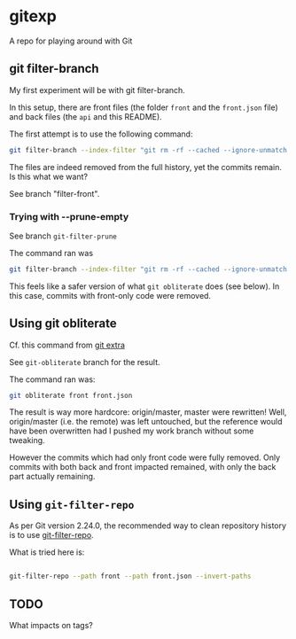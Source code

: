 # gitexp
A repo for playing around with Git


## git filter-branch
My first experiment will be with git filter-branch.

In this setup, there are front files (the folder `front` and the `front.json` file) and back files (the `api` and this
README).

The first attempt is to use the following command:

```sh
git filter-branch --index-filter "git rm -rf --cached --ignore-unmatch front front.json" HEAD
```

The files are indeed removed from the full history, yet the commits remain.
Is this what we want?

See branch "filter-front".

### Trying with --prune-empty

See branch `git-filter-prune`


The command ran was

```sh
git filter-branch --index-filter "git rm -rf --cached --ignore-unmatch front front.json" --prune-empty HEAD
```

This feels like a safer version of what `git obliterate` does (see below). In this case, commits with front-only
code were removed.


## Using git obliterate

Cf. this command from [git extra](https://github.com/tj/git-extras/blob/master/Commands.md#git-obliterate)

See `git-obliterate` branch for the result.

The command ran was:

```sh
git obliterate front front.json
```

The result is way more hardcore: origin/master, master were rewritten! Well, origin/master (i.e. the remote)
was left untouched, but the reference would have been overwritten had I pushed my work branch without some
tweaking.

However the commits which had only front code were fully removed. Only commits
with both back and front impacted remained, with only the back part actually
remaining.

## Using `git-filter-repo`

As per Git version 2.24.0, the recommended way to clean repository history is to use
[git-filter-repo](https://github.com/newren/git-filter-repo).

What is tried here is:

```sh

git-filter-repo --path front --path front.json --invert-paths

```


## TODO
What impacts on tags?
